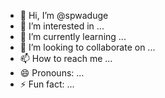 - 👋 Hi, I’m @spwaduge
- 👀 I’m interested in ...
- 🌱 I’m currently learning ...
- 💞️ I’m looking to collaborate on ...
- 📫 How to reach me ...
- 😄 Pronouns: ...
- ⚡ Fun fact: ...

<!---
spwaduge/spwaduge is a ✨ special ✨ repository because its `README.md` (this file) appears on your GitHub profile.
You can click the Preview link to take a look at your changes.
--->
